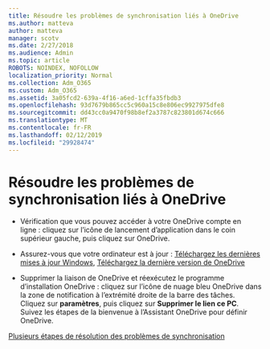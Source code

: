 ```yaml
---
title: Résoudre les problèmes de synchronisation liés à OneDrive
ms.author: matteva
author: matteva
manager: scotv
ms.date: 2/27/2018
ms.audience: Admin
ms.topic: article
ROBOTS: NOINDEX, NOFOLLOW
localization_priority: Normal
ms.collection: Adm_O365
ms.custom: Adm_O365
ms.assetid: 3a05fcd2-639a-4f16-a6ed-1cffa35fbdb3
ms.openlocfilehash: 93d7679b865cc5c960a15c8e806ec9927975dfe8
ms.sourcegitcommit: dd43cc0a9470f98b8ef2a3787c823801d674c666
ms.translationtype: MT
ms.contentlocale: fr-FR
ms.lasthandoff: 02/12/2019
ms.locfileid: "29928474"
---
```

# <a name="fix-onedrive-sync-problems"></a>Résoudre les problèmes de synchronisation liés à OneDrive

- Vérification que vous pouvez accéder à votre OneDrive compte en ligne : cliquez sur l’icône de lancement d’application dans le coin supérieur gauche, puis cliquez sur OneDrive.
    
- Assurez-vous que votre ordinateur est à jour : [Téléchargez les dernières mises à jour Windows](http://go.microsoft.com/fwlink/p/?LinkId=825773), [Téléchargez la dernière version de OneDrive](https://go.microsoft.com/fwlink/p/?linkid=844652)
    
- Supprimer la liaison de OneDrive et réexécutez le programme d’installation OneDrive : cliquez sur l’icône de nuage bleu OneDrive dans la zone de notification à l’extrémité droite de la barre des tâches. Cliquez sur **paramètres**, puis cliquez sur **Supprimer le lien ce PC**. Suivez les étapes de la bienvenue à l’Assistant OneDrive pour définir OneDrive.
    
[Plusieurs étapes de résolution des problèmes de synchronisation](https://go.microsoft.com/fwlink/?linkid=866431)
  

